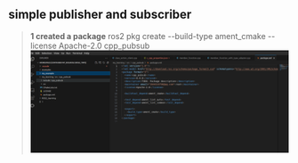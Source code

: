 ## simple publisher and subscriber
> **1 created a package**
> ros2 pkg create --build-type ament_cmake --license Apache-2.0 cpp_pubsub
> ![Alt text](image-16.png)